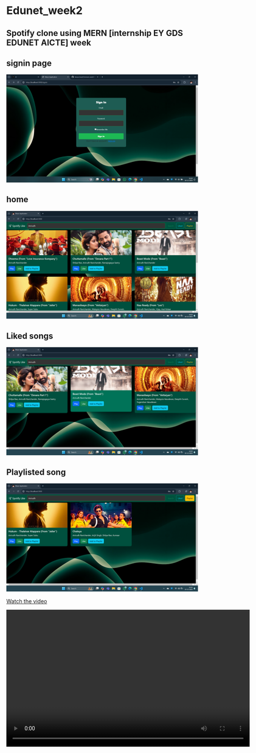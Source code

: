 # Edunet_week2
## Spotify clone using MERN [internship EY GDS EDUNET AICTE] week 


## signin page
![](./signin.png)

## home
![](./home.png)

## Liked songs
![](./liked.png)

## Playlisted song
![](./playlist.png)

[Watch the video](./week2_video.mp4)

<video width="640" height="360" controls>
  <source src="./week2_video.mp4" type="video/mp4">
  Your browser does not support the video tag.
</video>
